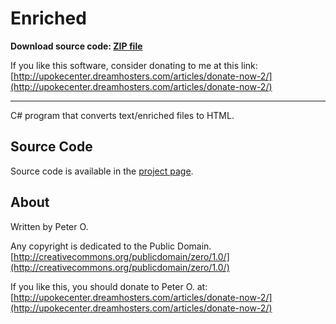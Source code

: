 # Enriched

**Download source code: [ZIP file](https://github.com/peteroupc/Enriched/archive/master.zip)**

If you like this software, consider donating to me at this link: [http://upokecenter.dreamhosters.com/articles/donate-now-2/](http://upokecenter.dreamhosters.com/articles/donate-now-2/)

----

C# program that converts text/enriched files to HTML.

Source Code
---------
Source code is available in the [project page](https://github.com/peteroupc/Enriched).

About
-----------

Written by Peter O.

Any copyright is dedicated to the Public Domain.
[http://creativecommons.org/publicdomain/zero/1.0/](http://creativecommons.org/publicdomain/zero/1.0/)

If you like this, you should donate to Peter O.
at: [http://upokecenter.dreamhosters.com/articles/donate-now-2/](http://upokecenter.dreamhosters.com/articles/donate-now-2/)
